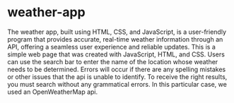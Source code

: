 # weather-app
The weather app, built using HTML, CSS, and JavaScript, is a user-friendly program that provides accurate, real-time weather information through an API, offering a seamless user experience and reliable updates.
This is a simple web page that was created with JavaScript, HTML, and CSS. Users can use the search bar to enter the name of the location whose weather needs to be determined.
Errors will occur if there are any spelling mistakes or other issues that the api is unable to identify. To receive the right results, you must search without any grammatical errors. In this particular case, we used an OpenWeatherMap api. 
